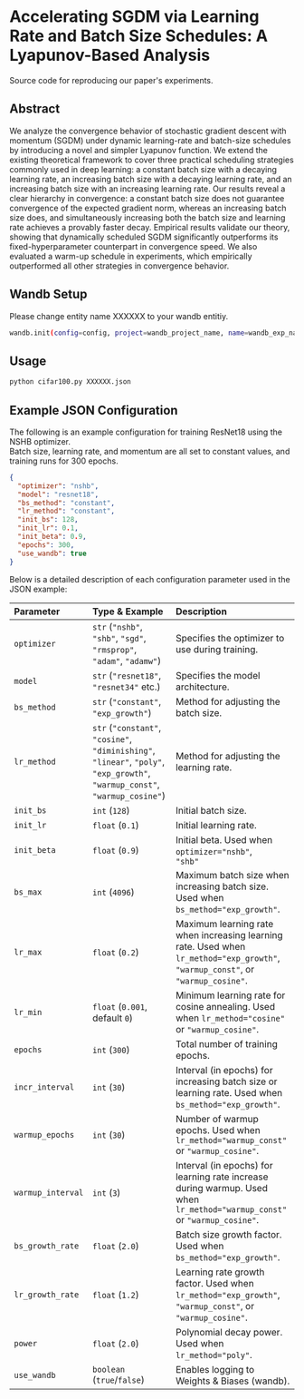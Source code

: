 # Accelerating SGDM via Learning Rate and Batch Size Schedules: A Lyapunov-Based Analysis
Source code for reproducing our paper's experiments.

## Abstract
We analyze the convergence behavior of stochastic gradient descent with momentum (SGDM) under dynamic learning-rate and batch-size schedules by introducing a novel and simpler Lyapunov function. We extend the existing theoretical framework to cover three practical scheduling strategies commonly used in deep learning: a constant batch size with a decaying learning rate, an increasing batch size with a decaying learning rate, and an increasing batch size with an increasing learning rate. Our results reveal a clear hierarchy in convergence: a constant batch size does not guarantee convergence of the expected gradient norm, whereas an increasing batch size does, and simultaneously increasing both the batch size and learning rate achieves a provably faster decay. Empirical results validate our theory, showing that dynamically scheduled SGDM significantly outperforms its fixed-hyperparameter counterpart in convergence speed. We also evaluated a warm-up schedule in experiments, which empirically outperformed all other strategies in convergence behavior.

## Wandb Setup
Please change entity name XXXXXX to your wandb entitiy.
```bash
wandb.init(config=config, project=wandb_project_name, name=wandb_exp_name, entity="XXXXXX")
```

## Usage
```bash
python cifar100.py XXXXXX.json
```

## Example JSON Configuration

The following is an example configuration for training ResNet18 using the NSHB optimizer.  
Batch size, learning rate, and momentum are all set to constant values, and training runs for 300 epochs.

```json
{
  "optimizer": "nshb",
  "model": "resnet18",
  "bs_method": "constant",
  "lr_method": "constant",
  "init_bs": 128,
  "init_lr": 0.1,
  "init_beta": 0.9,
  "epochs": 300,
  "use_wandb": true
}
```

Below is a detailed description of each configuration parameter used in the JSON example:

| Parameter | Type & Example | Description |
| :- | :- | :- |
| `optimizer` | `str` (`"nshb"`, `"shb"`, `"sgd"`, `"rmsprop"`, `"adam"`, `"adamw"`) | Specifies the optimizer to use during training. |
| `model` | `str` (`"resnet18"`, `"resnet34"` etc.) | Specifies the model architecture. |
| `bs_method` | `str` (`"constant"`, `"exp_growth"`) | Method for adjusting the batch size. |
| `lr_method` | `str` (`"constant"`, `"cosine"`, `"diminishing"`,<br>`"linear"`, `"poly"`, `"exp_growth"`,<br>`"warmup_const"`, `"warmup_cosine"`) | Method for adjusting the learning rate. |
| `init_bs` | `int` (`128`) | Initial batch size. |
| `init_lr` | `float` (`0.1`) | Initial learning rate. |
| `init_beta` | `float` (`0.9`) | Initial beta. Used when `optimizer="nshb"`,<br>`"shb"` |
| `bs_max` | `int` (`4096`) | Maximum batch size when increasing batch size. Used when `bs_method="exp_growth"`. |
| `lr_max` | `float` (`0.2`) | Maximum learning rate when increasing learning rate. Used when `lr_method="exp_growth"`,<br>`"warmup_const"`, or `"warmup_cosine"`. |
| `lr_min` | `float` (`0.001`, default `0`) | Minimum learning rate for cosine annealing. Used when `lr_method="cosine"` or `"warmup_cosine"`. |
| `epochs` | `int` (`300`) | Total number of training epochs. |
| `incr_interval` | `int` (`30`) | Interval (in epochs) for increasing batch size or learning rate. Used when `bs_method="exp_growth"`. |
| `warmup_epochs` | `int` (`30`) | Number of warmup epochs. Used when `lr_method="warmup_const"` or `"warmup_cosine"`. |
| `warmup_interval` | `int` (`3`) | Interval (in epochs) for learning rate increase during warmup. Used when `lr_method="warmup_const"` or `"warmup_cosine"`. |
| `bs_growth_rate` | `float` (`2.0`) | Batch size growth factor. Used when `bs_method="exp_growth"`. |
| `lr_growth_rate` | `float` (`1.2`) | Learning rate growth factor. Used when `lr_method="exp_growth"`, `"warmup_const"`, or `"warmup_cosine"`. |
| `power` | `float` (`2.0`) | Polynomial decay power. Used when `lr_method="poly"`. |
| `use_wandb` | `boolean` (`true`/`false`) | Enables logging to Weights & Biases (wandb). |

